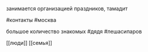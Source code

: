 занимается организацией праздников, тамадит

  #контакты #москва 


большое количество знакомых 
#дядя 
#лешасипаров

[[люди]]
[[семья]]